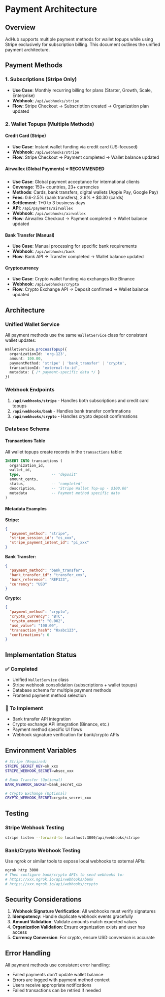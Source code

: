 # Payment Architecture

## Overview

AdHub supports multiple payment methods for wallet topups while using Stripe exclusively for subscription billing. This document outlines the unified payment architecture.

## Payment Methods

### 1. Subscriptions (Stripe Only)
- **Use Case**: Monthly recurring billing for plans (Starter, Growth, Scale, Enterprise)
- **Webhook**: `/api/webhooks/stripe`
- **Flow**: Stripe Checkout → Subscription created → Organization plan updated

### 2. Wallet Topups (Multiple Methods)

#### Credit Card (Stripe)
- **Use Case**: Instant wallet funding via credit card (US-focused)
- **Webhook**: `/api/webhooks/stripe`
- **Flow**: Stripe Checkout → Payment completed → Wallet balance updated

#### Airwallex (Global Payments) ⭐ **RECOMMENDED**
- **Use Case**: Global payment acceptance for international clients
- **Coverage**: 150+ countries, 23+ currencies
- **Methods**: Cards, bank transfers, digital wallets (Apple Pay, Google Pay)
- **Fees**: 0.6-2.5% (bank transfers), 2.9% + $0.30 (cards)
- **Settlement**: T+0 to 3 business days
- **API**: `/api/payments/airwallex`
- **Webhook**: `/api/webhooks/airwallex`
- **Flow**: Airwallex Checkout → Payment completed → Wallet balance updated

#### Bank Transfer (Manual)
- **Use Case**: Manual processing for specific bank requirements
- **Webhook**: `/api/webhooks/bank`
- **Flow**: Bank API → Transfer completed → Wallet balance updated

#### Cryptocurrency
- **Use Case**: Crypto wallet funding via exchanges like Binance
- **Webhook**: `/api/webhooks/crypto`
- **Flow**: Crypto Exchange API → Deposit confirmed → Wallet balance updated

## Architecture

### Unified Wallet Service
All payment methods use the same `WalletService` class for consistent wallet updates:

```typescript
WalletService.processTopup({
  organizationId: 'org-123',
  amount: 100.00,
  paymentMethod: 'stripe' | 'bank_transfer' | 'crypto',
  transactionId: 'external-tx-id',
  metadata: { /* payment-specific data */ }
})
```

### Webhook Endpoints

1. **`/api/webhooks/stripe`** - Handles both subscriptions and credit card topups
2. **`/api/webhooks/bank`** - Handles bank transfer confirmations
3. **`/api/webhooks/crypto`** - Handles crypto deposit confirmations

### Database Schema

#### Transactions Table
All wallet topups create records in the `transactions` table:

```sql
INSERT INTO transactions (
  organization_id,
  wallet_id,
  type,              -- 'deposit'
  amount_cents,
  status,            -- 'completed'
  description,       -- 'Stripe Wallet Top-up - $100.00'
  metadata           -- Payment method specific data
)
```

#### Metadata Examples

**Stripe:**
```json
{
  "payment_method": "stripe",
  "stripe_session_id": "cs_xxx",
  "stripe_payment_intent_id": "pi_xxx"
}
```

**Bank Transfer:**
```json
{
  "payment_method": "bank_transfer",
  "bank_transfer_id": "transfer_xxx",
  "bank_reference": "REF123",
  "currency": "USD"
}
```

**Crypto:**
```json
{
  "payment_method": "crypto",
  "crypto_currency": "BTC",
  "crypto_amount": "0.002",
  "usd_value": "100.00",
  "transaction_hash": "0xabc123",
  "confirmations": 6
}
```

## Implementation Status

### ✅ Completed
- Unified `WalletService` class
- Stripe webhook consolidation (subscriptions + wallet topups)
- Database schema for multiple payment methods
- Frontend payment method selection

### 🚧 To Implement
- Bank transfer API integration
- Crypto exchange API integration (Binance, etc.)
- Payment method specific UI flows
- Webhook signature verification for bank/crypto APIs

## Environment Variables

```bash
# Stripe (Required)
STRIPE_SECRET_KEY=sk_xxx
STRIPE_WEBHOOK_SECRET=whsec_xxx

# Bank Transfer (Optional)
BANK_WEBHOOK_SECRET=bank_secret_xxx

# Crypto Exchange (Optional)
CRYPTO_WEBHOOK_SECRET=crypto_secret_xxx
```

## Testing

### Stripe Webhook Testing
```bash
stripe listen --forward-to localhost:3000/api/webhooks/stripe
```

### Bank/Crypto Webhook Testing
Use ngrok or similar tools to expose local webhooks to external APIs:
```bash
ngrok http 3000
# Then configure bank/crypto APIs to send webhooks to:
# https://xxx.ngrok.io/api/webhooks/bank
# https://xxx.ngrok.io/api/webhooks/crypto
```

## Security Considerations

1. **Webhook Signature Verification**: All webhooks must verify signatures
2. **Idempotency**: Handle duplicate webhook events gracefully
3. **Amount Validation**: Validate amounts match expected values
4. **Organization Validation**: Ensure organization exists and user has access
5. **Currency Conversion**: For crypto, ensure USD conversion is accurate

## Error Handling

All payment methods use consistent error handling:
- Failed payments don't update wallet balance
- Errors are logged with payment method context
- Users receive appropriate notifications
- Failed transactions can be retried if needed 